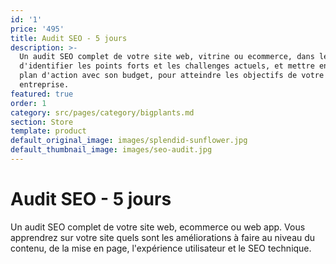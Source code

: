 ```yaml
---
id: '1'
price: '495'
title: Audit SEO - 5 jours
description: >-
  Un audit SEO complet de votre site web, vitrine ou ecommerce, dans le but
  d'identifier les points forts et les challenges actuels, et mettre en place un
  plan d'action avec son budget, pour atteindre les objectifs de votre
  entreprise.
featured: true
order: 1
category: src/pages/category/bigplants.md
section: Store
template: product
default_original_image: images/splendid-sunflower.jpg
default_thumbnail_image: images/seo-audit.jpg
---
```

# Audit SEO - 5 jours

Un audit SEO complet de votre site web, ecommerce ou web app. Vous apprendrez sur votre site quels sont les améliorations à faire au niveau du contenu, de la mise en page, l'expérience utilisateur et le SEO technique. 
